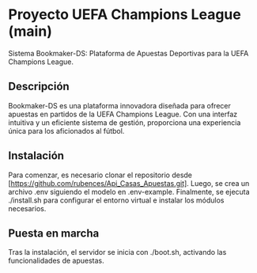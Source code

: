 # Proyecto UEFA Champions League (main)

Sistema Bookmaker-DS: Plataforma de Apuestas Deportivas para la UEFA Champions League.  

## Descripción
Bookmaker-DS es una plataforma innovadora diseñada para ofrecer apuestas en partidos de la UEFA Champions League. Con una interfaz intuitiva y un eficiente sistema de gestión, proporciona una experiencia única para los aficionados al fútbol.

## Instalación
Para comenzar, es necesario clonar el repositorio desde [https://github.com/rubences/Api_Casas_Apuestas.git]. Luego, se crea un archivo .env siguiendo el modelo en .env-example. Finalmente, se ejecuta ./install.sh para configurar el entorno virtual e instalar los módulos necesarios.

## Puesta en marcha
Tras la instalación, el servidor se inicia con ./boot.sh, activando las funcionalidades de apuestas.
